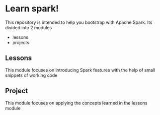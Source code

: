 # Learn spark!
This repository is intended to help you bootstrap with Apache Spark. Its divided into 2 modules
- lessons
- projects
## Lessons
This module focuses on introducing Spark features with the help of small snippets of working code

## Project
This module focuses on applying the concepts learned in the lessons module